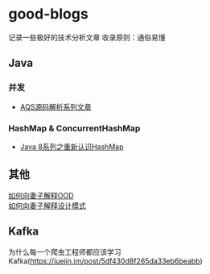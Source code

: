 # good-blogs
记录一些极好的技术分析文章 收录原则：通俗易懂<br>
## Java<br>
### 并发<br>
* [AQS源码解析系列文章](https://segmentfault.com/a/1190000016058789)<br>
### HashMap & ConcurrentHashMap<br>
* [Java 8系列之重新认识HashMap](https://tech.meituan.com/2016/06/24/java-hashmap.html)<br>
## 其他<br>
[如何向妻子解释OOD](https://www.cnblogs.com/niyw/archive/2011/01/25/1940603.html)<br>
[如何向妻子解释设计模式](https://www.cnblogs.com/niyw/archive/2011/05/30/2062071.html)<br>

## Kafka<br>
为什么每一个爬虫工程师都应该学习 Kafka(https://juejin.im/post/5df430d8f265da33eb6beabb)
